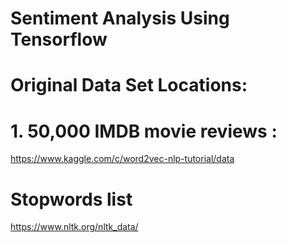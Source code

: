 # Sentiment Analysis Using Tensorflow

# Original Data Set Locations:

# 1. 50,000 IMDB movie reviews :
https://www.kaggle.com/c/word2vec-nlp-tutorial/data

# Stopwords list
https://www.nltk.org/nltk_data/



